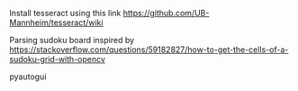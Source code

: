 Install tesseract using this link
https://github.com/UB-Mannheim/tesseract/wiki

Parsing sudoku board inspired by
https://stackoverflow.com/questions/59182827/how-to-get-the-cells-of-a-sudoku-grid-with-opencv

pyautogui
